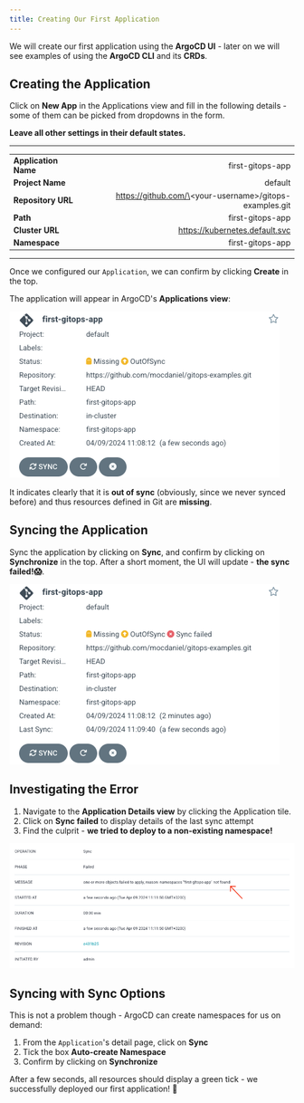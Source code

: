 ```yaml
---
title: Creating Our First Application
---
```


We will create our first application using the **ArgoCD UI** - later on we will see examples of using the **ArgoCD CLI** and its **CRDs**.

## Creating the Application

Click on **New App** in the Applications view and fill in the following details - some of them can be picked from dropdowns in the form.

**Leave all other settings in their default states.**

---

|  |  |
|:--------|-----:|
| **Application Name** | first-gitops-app |
| **Project Name** | default |
| **Repository URL** | https://github.com/\<your-username\>/gitops-examples.git |
| **Path** | first-gitops-app |
| **Cluster URL** | https://kubernetes.default.svc |
| **Namespace** | first-gitops-app |

---

Once we configured our `Application`, we can confirm by clicking **Create** in
the top.

The application will appear in ArgoCD's **Applications view**:

![Unsynced demo application in ArgoCD UI](demo-application.png)

It indicates clearly that it is **out of sync** (obviously, since we never
synced before) and thus resources defined in Git are **missing**.

## Syncing the Application

Sync the application by clicking on **Sync**, and confirm by clicking on **Synchronize** in the top. After a short moment, the UI
will update - **the sync failed!😱**.

![Application in ArgoCD UI - sync failed](failed-demo-application.png)

## Investigating the Error

1. Navigate to the **Application Details view** by
clicking the Application tile.
2. Click on **Sync failed** to display details of the last sync attempt
3. Find the culprit - **we tried to deploy to a non-existing namespace!**

![Details of a failed sync attempt in ArgoCD UI](failed-sync-details.png)

## Syncing with Sync Options

This is not a problem though - ArgoCD can create namespaces for us on demand:

1. From the `Application`'s detail page, click on **Sync**
2. Tick the box **Auto-create Namespace**
3. Confirm by clicking on **Synchronize**

After a few seconds, all resources should display a green tick - we successfully deployed our first application! 🥳
